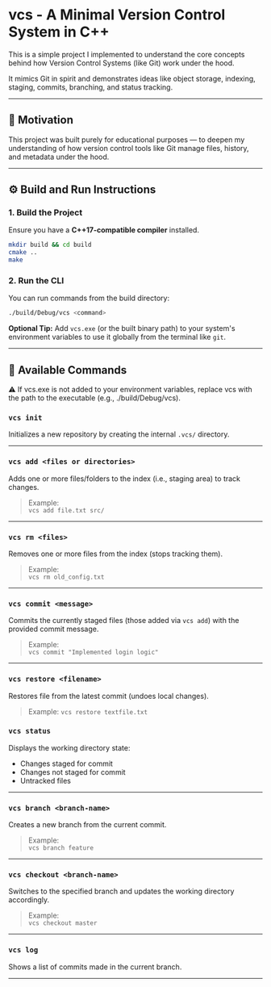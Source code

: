 
# vcs - A Minimal Version Control System in C++

This is a simple project I implemented to understand the core concepts behind how Version Control Systems (like Git) work under the hood.

It mimics Git in spirit and demonstrates ideas like object storage, indexing, staging, commits, branching, and status tracking.

---

## 🚀 Motivation

This project was built purely for educational purposes — to deepen my understanding of how version control tools like Git manage files, history, and metadata under the hood.

---

## ⚙️ Build and Run Instructions

### 1. Build the Project

Ensure you have a **C++17-compatible compiler** installed.

```bash
mkdir build && cd build
cmake ..
make
```

### 2. Run the CLI

You can run commands from the build directory:

```bash
./build/Debug/vcs <command>
```

**Optional Tip:** Add `vcs.exe` (or the built binary path) to your system's environment variables to use it globally from the terminal like `git`.

---

## 🧪 Available Commands 

⚠️ If vcs.exe is not added to your environment variables, replace vcs with the path to the executable (e.g., ./build/Debug/vcs).

### `vcs init`
Initializes a new repository by creating the internal `.vcs/` directory.

---

### `vcs add <files or directories>`
Adds one or more files/folders to the index (i.e., staging area) to track changes.

> Example:  
> `vcs add file.txt src/`

---

### `vcs rm <files>`
Removes one or more files from the index (stops tracking them).

> Example:  
> `vcs rm old_config.txt`

---

### `vcs commit <message>`
Commits the currently staged files (those added via `vcs add`) with the provided commit message.

> Example:  
> `vcs commit "Implemented login logic"`

---

### `vcs restore <filename>`
Restores file from the latest commit (undoes local changes).

> Example:
> `vcs restore textfile.txt`

### `vcs status`
Displays the working directory state:
- Changes staged for commit
- Changes not staged for commit
- Untracked files

---

### `vcs branch <branch-name>`
Creates a new branch from the current commit.

> Example:  
> `vcs branch feature`

---

### `vcs checkout <branch-name>`
Switches to the specified branch and updates the working directory accordingly.

> Example:  
> `vcs checkout master`

---

### `vcs log`
Shows a list of commits made in the current branch.

---
